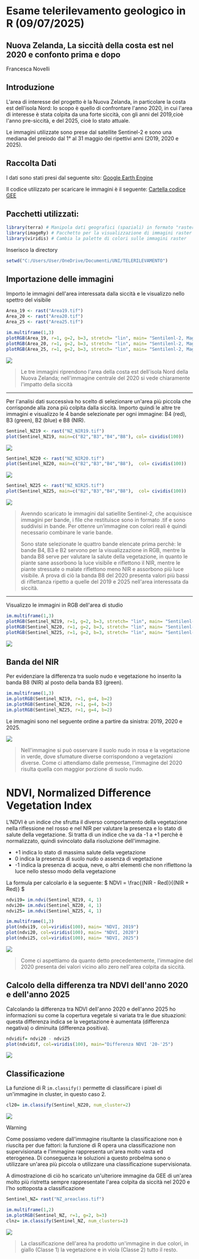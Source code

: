 # **Esame telerilevamento geologico in R (09/07/2025)**
## Nuova Zelanda, La siccità della costa est nel 2020 e confonto prima e dopo 
Francesca Novelli

## Introduzione
L'area di interesse del progetto è la Nuova Zelanda, in particolare la costa est dell'isola Nord: lo scopo è quello di confrontare l'anno 2020, in cui l'area di interesse è stata colpita da una forte siccità, con gli anni del 2019,cioè l'anno pre-siccità, e del 2025, cioè lo stato attuale. 

Le immagini utilizzate sono prese dal satellite Sentinel-2 e sono una mediana del preiodo dal 1° al 31 maggio dei ripettivi anni (2019, 2020 e 2025). 

## Raccolta Dati
I dati sono stati presi dal seguente sito: [Google Earth Engine](https://earthengine.google.com/)

Il codice utilizzato per scaricare le immagini è il seguente: [Cartella codice GEE](https://github.com/francescanovelli/Telerilevamento2025/blob/main/esame/GEE.js)

## Pacchetti utilizzati:
``` r
library(terra) # Manipola dati geografici (spaziali) in formato "raster" e "vettore"
library(imageRy) # Pacchetto per la visualizzazione di immagini raster su R
library(viridis) # Cambia la palette di colori sulle immagini raster
```
Inserisco la directory
``` r
setwd("C:/Users/User/OneDrive/Documenti/UNI/TELERILEVAMENTO")
```

## Importazione delle immagini
Importo le immagini dell'area interessata dalla siccità e le visualizzo nello spettro del visibile 
``` r
Area_19 <- rast("Area19.tif")
Area_20 <- rast("Area20.tif")
Area_25 <- rast("Area25.tif")
 
im.multiframe(1,3) 
plotRGB(Area_19, r=1, g=2, b=3, stretch= "lin", main= "Sentilenl-2, Mag. 2019")
plotRGB(Area_20, r=1, g=2, b=3, stretch= "lin", main= "Sentilenl-2, Mag. 2020")
plotRGB(Area_25, r=1, g=2, b=3, stretch= "lin", main= "Sentilenl-2, Mag. 2025")
```
<img src="../Pics/NZ_insieme.png" />

> Le tre immagini riprendono l'area della costa est dell'isola Nord della Nuova Zelanda; nell'immagine centrale del 2020 si vede chiaramente l'impatto della siccità

---
Per l'analisi dati successiva ho scelto di selezionare un'area più piccola che corrisponde alla zona più colpita dalla siccità. Importo quindi le altre tre immagini e visualizzo le 4 bande selezionate per ogni immagine: B4 (red), B3 (green), B2 (blue) e B8 (NIR). 

``` r
Sentinel_NZ19 <- rast("NZ_NIR19.tif")
plot(Sentinel_NZ19, main=c("B2","B3","B4","B8"), col= cividis(100))
``` 
<img src="../Pics/Bande_19.png" />

``` r
Sentinel_NZ20 <- rast("NZ_NIR20.tif")
plot(Sentinel_NZ20, main=c("B2","B3","B4","B8"),  col= cividis(100))
```
<img src="../Pics/Bande_20.png" />


``` r
Sentinel_NZ25 <- rast("NZ_NIR25.tif")
plot(Sentinel_NZ25, main=c("B2","B3","B4","B8"),  col= cividis(100))
``` 
<img src="../Pics/Bande_25.png" />

> Avenndo scaricato le immagini dal satiellite Sentinel-2, che acquisisce immagini per bande, i file che restituisce sono in formato .tif e sono suddivisi in bande. Per ottenre un'immagine con colori reali è quindi necessario combinare le varie bande.
>
> Sono state selezionate le quattro bande elencate prima perchè: le bande B4, B3 e B2 servono per la visualizzazione in RGB, mentre la banda B8 serve per valutare la salute della vegetazione, in quanto le piante sane assorbono la luce visibile e riflettono il NIR, mentre le piante stressate o malate riflettono meno NIR e assorbono più luce visibile. A prova di ciò la banda B8 del 2020 presenta valori più bassi di riflettanza ripetto a quelle del 2019 e 2025 nell'area interessata da siccità.

---

Visualizzo le immagini in RGB dell'area di studio
``` r
im.multiframe(1,3) 
plotRGB(Sentinel_NZ19, r=1, g=2, b=3, stretch= "lin", main= "Sentilenl-2, Mag. 2019")
plotRGB(Sentinel_NZ20, r=1, g=2, b=3, stretch= "lin", main= "Sentilenl-2, Mag. 2020")
plotRGB(Sentinel_NZ25, r=1, g=2, b=3, stretch= "lin", main= "Sentilenl-2, Mag. 2025")
```

<img src="../Pics/NZ_areapiccola.png" />

## Banda del NIR
Per evidenziare la differenza tra suolo nudo e vegetazione ho inserito la banda B8 (NIR) al posto della banda B3 (green). 

``` r
im.multiframe(1,3)
im.plotRGB(Sentinel_NZ19, r=1, g=4, b=2)
im.plotRGB(Sentinel_NZ20, r=1, g=4, b=2)
im.plotRGB(Sentinel_NZ25, r=1, g=4, b=2)
```

Le immagini sono nel seguente ordine a partire da sinistra: 2019, 2020 e 2025.

 <img src="../Pics/area_NIR.png" />

> Nell'immagine si può osservare il suolo nudo in rosa e la vegetazione in verde, dove sfumature diverse corrispondono a vegetazioni diverse. Come ci attendiamo dalle premesse, l'immagine del 2020 risulta quella con maggior porzione di suolo nudo.


# NDVI, Normalized Difference Vegetation Index

L'NDVI è un indice che sfrutta il diverso comportamento della vegetazione nella riflessione nel rosso e nel NIR per valutare la presenza e lo stato di salute della vegetazione. Si tratta di un indice che va da -1 a +1 perchè è normalizzato, quindi svincolato dalla risoluzione dell'immagine.
+ +1 indica lo stato di massima salute della vegetazione
+ 0 indica la presenza di suolo nudo o assenza di vegetazione
+ -1 indica la presenza di acqua, neve, o altri elementi che non riflettono la luce nello stesso modo della vegetazione

La formula per calcolarlo è la seguente:      $` NDVI = \frac{(NIR - Red)}{(NIR + Red)} `$


``` r
ndvi19= im.ndvi(Sentinel_NZ19, 4, 1)
ndvi20= im.ndvi(Sentinel_NZ20, 4, 1)
ndvi25= im.ndvi(Sentinel_NZ25, 4, 1)

im.multiframe(1,3)
plot(ndvi19, col=viridis(100), main= "NDVI, 2019")
plot(ndvi20, col=viridis(100), main= "NDVI, 2020")
plot(ndvi25, col=viridis(100), main= "NDVI, 2025")
```

<img src="../Pics/NZ_NDVI.png" />

> Come ci aspettiamo da quanto detto precedentemente, l'immagine del 2020 presenta dei valori vicino allo zero nell'area colpita da siccità.

## Calcolo della differenza tra NDVI dell'anno 2020 e dell'anno 2025
Calcolando la differenza tra NDVI dell'anno 2020 e dell'anno 2025 ho informazioni su come la copertura vegetale si variata tra le due situazioni: questa differenza indica se la vegetazione è aumentata (differenza negativa) o diminuita (differenza positiva). 

```r
ndvidif= ndvi20 - ndvi25
plot(ndvidif, col=viridis(100), main="Differenza NDVI '20-'25")
```
<img src="../Pics/dif_NDVI.png" />

## Classificazione
La funzione di R `im.classify()` permette di classificare i pixel di un'immagine in cluster, in questo caso 2.

```r
cl20= im.classify(Sentinel_NZ20, num_cluster=2)
```

<img src="../Pics/class_20.png" />

>[!WARNING]
>
> Come possiamo vedere dall'immagine risultante la classificazione non è riuscita per due fattori: la funzione di R opera una classificazione non supervisionata e l'immagine rappresenta un'area molto vasta ed eterogenea. Di conseguenza le soluzioni a questo probelma sono o utilizzare un'area più piccola o utilizzare una classificazione supervisionata.

A dimostrazione di ciò ho scaricato un'ulteriore immagine da GEE di un'area molto più ristretta sempre rappresentate l'area colpita da siccità nel 2020 e l'ho sottoposta a classificazione

```r
Sentinel_NZ= rast("NZ_areaclass.tif")

im.multiframe(1,2)
im.plotRGB(Sentinel_NZ, r=1, g=2, b=3)
clnz= im.classify(Sentinel_NZ, num_clusters=2)
```

<img src="../Pics/NZ_classarea.png" />

> La classificazione dell'area ha prodotto un'immagine in due colori, in giallo (Classe 1) la vegetazione e in viola (Classe 2) tutto il resto. 
